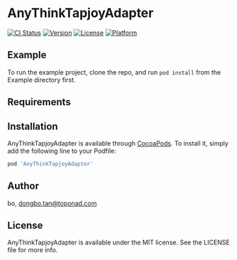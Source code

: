 # AnyThinkTapjoyAdapter

[![CI Status](https://img.shields.io/travis/bo/AnyThinkTapjoyAdapter.svg?style=flat)](https://travis-ci.org/bo/AnyThinkTapjoyAdapter)
[![Version](https://img.shields.io/cocoapods/v/AnyThinkTapjoyAdapter.svg?style=flat)](https://cocoapods.org/pods/AnyThinkTapjoyAdapter)
[![License](https://img.shields.io/cocoapods/l/AnyThinkTapjoyAdapter.svg?style=flat)](https://cocoapods.org/pods/AnyThinkTapjoyAdapter)
[![Platform](https://img.shields.io/cocoapods/p/AnyThinkTapjoyAdapter.svg?style=flat)](https://cocoapods.org/pods/AnyThinkTapjoyAdapter)

## Example

To run the example project, clone the repo, and run `pod install` from the Example directory first.

## Requirements

## Installation

AnyThinkTapjoyAdapter is available through [CocoaPods](https://cocoapods.org). To install
it, simply add the following line to your Podfile:

```ruby
pod 'AnyThinkTapjoyAdapter'
```

## Author

bo, dongbo.tan@toponad.com

## License

AnyThinkTapjoyAdapter is available under the MIT license. See the LICENSE file for more info.

